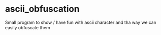 # ascii_obfuscation
Small program to show / have fun with ascii character and tha way we can easily obfuscate them
